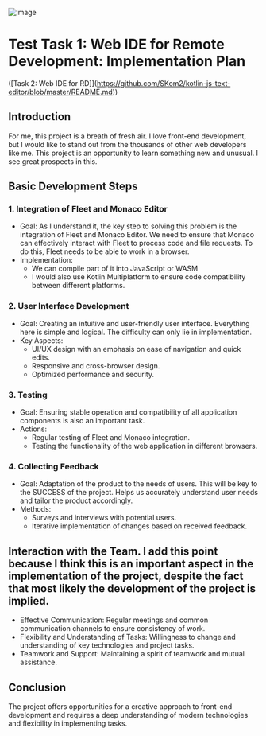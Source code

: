 ![image](https://github.com/SKom2/kotlin-js-text-editor/assets/103752057/22891142-3f7a-4486-9c20-9bcd9784597c)

# Test Task 1: Web IDE for Remote Development: Implementation Plan

([Task 2: Web IDE for RD]](https://github.com/SKom2/kotlin-js-text-editor/blob/master/README.md))

## Introduction

For me, this project is a breath of fresh air. I love front-end development, but I would like to stand out from the thousands of other web developers like me. This project is an opportunity to learn something new and unusual. I see great prospects in this.

## Basic Development Steps

### 1. Integration of Fleet and Monaco Editor
- Goal: As I understand it, the key step to solving this problem is the integration of Fleet and Monaco Editor. We need to ensure that Monaco can effectively interact with Fleet to process code and file requests. To do this, Fleet needs to be able to work in a browser.
- Implementation:
   - We can compile part of it into JavaScript or WASM
   - I would also use Kotlin Multiplatform to ensure code compatibility between different platforms.

### 2. User Interface Development
- Goal: Creating an intuitive and user-friendly user interface. Everything here is simple and logical. The difficulty can only lie in implementation.
- Key Aspects:
   - UI/UX design with an emphasis on ease of navigation and quick edits.
   - Responsive and cross-browser design.
   - Optimized performance and security.

### 3. Testing
- Goal: Ensuring stable operation and compatibility of all application components is also an important task.
- Actions:
   - Regular testing of Fleet and Monaco integration.
   - Testing the functionality of the web application in different browsers.

### 4. Collecting Feedback
- Goal: Adaptation of the product to the needs of users. This will be key to the SUCCESS of the project. Helps us accurately understand user needs and tailor the product accordingly.
- Methods:
   - Surveys and interviews with potential users.
   - Iterative implementation of changes based on received feedback.

## Interaction with the Team. I add this point because I think this is an important aspect in the implementation of the project, despite the fact that most likely the development of the project is implied.

- Effective Communication: Regular meetings and common communication channels to ensure consistency of work.
- Flexibility and Understanding of Tasks: Willingness to change and understanding of key technologies and project tasks.
- Teamwork and Support: Maintaining a spirit of teamwork and mutual assistance.

## Conclusion

The project offers opportunities for a creative approach to front-end development and requires a deep understanding of modern technologies and flexibility in implementing tasks.
​

